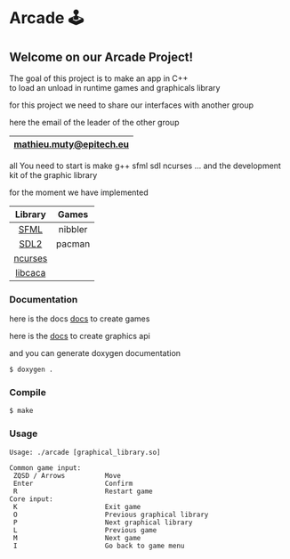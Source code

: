 # Arcade 🕹️

## Welcome on our Arcade Project!

The goal of this project is to make an app in C++<br>
to load an unload in runtime games and graphicals library

for this project we need to share our interfaces with another group

here the email of the leader of the other group

|mathieu.muty@epitech.eu|
|:---------------------:|

all You need to start is make g++ sfml sdl ncurses ...
and the development kit of the graphic library

for the moment we have implemented 

| Library | Games |
|:-------:|:-----:|
| [SFML](https://www.sfml-dev.org/documentation/2.5.1/)    | nibbler |
| [SDL2](https://wiki.libsdl.org/APIByCategory)     | pacman |
| [ncurses](https://tldp.org/HOWTO/NCURSES-Programming-HOWTO/) |
| [libcaca](http://transit.iut2.upmf-grenoble.fr/doc/libcaca-dev/html/caca_8h.html) |

### Documentation

here is the docs [docs](./doc/create_game.pdf) to create games

here is the [docs](./doc/create_graphical_lib.pdf) to create graphics api

and you can generate doxygen documentation

```bash
$ doxygen .
```
### Compile

```bash
$ make
```

### Usage

```
Usage: ./arcade [graphical_library.so]

Common game input:
 ZQSD / Arrows          Move
 Enter                  Confirm
 R                      Restart game
Core input:
 K                      Exit game
 O                      Previous graphical library
 P                      Next graphical library
 L                      Previous game
 M                      Next game
 I                      Go back to game menu
 ```
 
